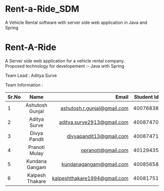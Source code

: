 # Rent-a-Ride_SDM
A Vehicle Rental software with server side web application in Java and Spring
# Rent-A-Ride


A Server side web application for a vehicle rental company.  
Proposed technology for developement :- Java with Spring 
 
 Team Lead : Aditya Surve
 
 Team Information :

| Sr.No  | Name             | Email                          |  Student Id  |
| ------ |:----------------:| ------------------------------:| ------------:|
| 1      | Ashutosh Gunjal  | ashutosh.r.gunjal@gmail.com    |  40076838    |
| 2      | Aditya Surve     | aditya.surve2913@gmail.com     |  40087470    |
| 3      | Divya Pandit     | divyapandit13@gmail.com        |  40087471    |
| 4      | Pranoti Mulay    | opranoti@gmail.com             |  40129435    |
| 5      | Kundana Gangam   | kundanagangam@gmail.com        |  40085658    |
| 6      | Kalpesh Thakare  | kalpeshthakare1994@gmail.com   |  40081751    |
